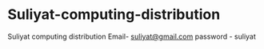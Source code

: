 # Suliyat-computing-distribution
Suliyat computing distribution
Email- suliyat@gmail.com
password - suliyat
